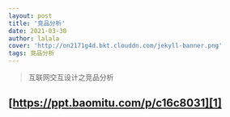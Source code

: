 ```yaml
---
layout: post
title: '竞品分析'
date: 2021-03-30
author: lalala
cover: 'http://on2171g4d.bkt.clouddn.com/jekyll-banner.png'
tags: 竞品分析
---
```


> 互联网交互设计之竞品分析


## [https://ppt.baomitu.com/p/c16c8031][1]


[1]:https://ppt.baomitu.com/p/c16c8031



